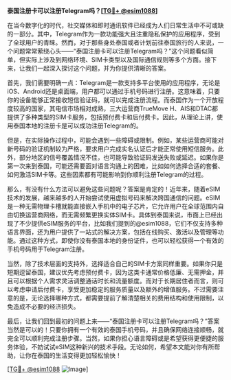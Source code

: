 **泰国注册卡可以注册Telegram吗？[[TG💪+ @esim1088](https://t.me/s/esim1088)]**

在当今数字化的时代，社交媒体和即时通讯软件已经成为人们日常生活中不可或缺的一部分。其中，Telegram作为一款功能强大且注重隐私保护的应用程序，受到了全球用户的青睐。然而，对于那些身处泰国或者计划前往泰国旅行的人来说，一个问题常常萦绕心头——“泰国注册卡可以注册Telegram吗？”这个问题看似简单，但实际上涉及到网络环境、SIM卡类型以及国际通信规则等多个方面。接下来，让我们一起深入探讨这个问题，并为你提供清晰的答案。

首先，我们需要明确一点：Telegram是一款支持多平台使用的应用程序，无论是iOS、Android还是桌面端，用户都可以通过手机号码进行注册。这意味着，只要你的设备能够正常接收短信验证码，就可以完成注册流程。而泰国作为一个开放程度较高的国家，其电信市场相对成熟，三大运营商TrueMove H、AIS和DTAC都提供了多种类型的SIM卡服务，包括预付费卡和后付费卡。因此，从理论上讲，使用泰国本地的注册卡是可以成功注册Telegram的。

但是，在实际操作过程中，可能会遇到一些障碍或限制。例如，某些运营商可能对新号码的验证机制较为严格，要求用户完成实名认证后才能正常使用短信服务。此外，部分地区的信号覆盖情况不佳，也可能导致验证码发送失败或延迟。如果你是第一次来到泰国，可能还需要面对语言沟通上的困难，比如如何选择合适的套餐、如何激活SIM卡等。这些因素都有可能影响到你顺利注册Telegram的过程。

那么，有没有什么方法可以避免这些问题呢？答案是肯定的！近年来，随着eSIM技术的发展，越来越多的人开始尝试使用虚拟号码来解决跨国通信的问题。eSIM是一种无需物理卡槽就能直接嵌入手机中的电子芯片，它允许用户在全球范围内自由切换运营商网络，而无需频繁更换实体SIM卡。具体到泰国来说，市面上已经出现了不少提供eSIM服务的平台，比如我们提到的@esim1088，它们不仅支持多种语言界面，还为用户提供了一站式的解决方案，包括在线购买、激活以及管理等功能。通过这种方式，即使你没有泰国本地的身份证件，也可以轻松获得一个有效的手机号码用于Telegram注册。

当然，除了技术层面的支持外，选择适合自己的SIM卡方案同样重要。如果你只是短期逗留泰国，建议优先考虑预付费卡，因为这类卡通常价格低廉、无需押金，并且可以根据个人需求灵活调整通话时长和流量额度。而对于长期居住者而言，则可以考虑申请后付费卡，享受更加稳定的服务质量以及额外的增值服务。不过需要注意的是，无论选择哪种方式，都需要提前了解清楚相关的费用结构和使用限制，以免造成不必要的经济损失。

最后，让我们回到最初的问题上来——“泰国注册卡可以注册Telegram吗？”答案当然是可以的！只要你拥有一个有效的泰国手机号码，并且确保网络连接顺畅，就完全可以顺利完成注册步骤。当然，如果你担心语言障碍或是希望获得更便捷的服务体验，不妨试试eSIM这种新兴的技术手段。无论如何，希望本文能对你有所帮助，让你在泰国的生活变得更加轻松愉快！

[[TG💪+ @esim1088](https://t.me/s/esim1088) ![Image](https://i.postimg.cc/4NQfJmqS/Snipaste-2025-05-13-00-14-12.png)]